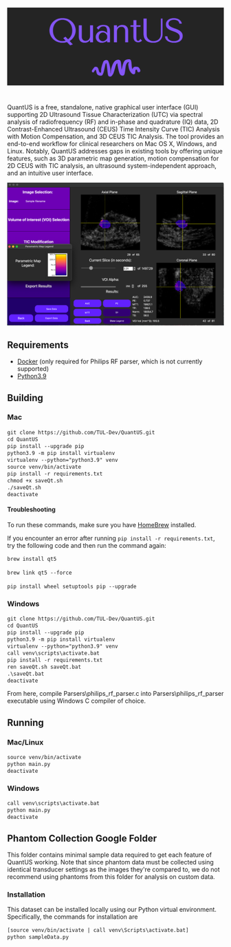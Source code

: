 ![QuantUS Logo](Images/logo.png)
# 
QuantUS is a free, standalone, native graphical user interface (GUI) supporting 2D Ultrasound Tissue Characterization (UTC) via spectral analysis of radiofrequency (RF) and in-phase and quadrature (IQ) data, 2D Contrast-Enhanced Ultrasound (CEUS) Time Intensity Curve (TIC) Analysis with Motion Compensation, and 3D CEUS TIC Analysis. The tool provides an end-to-end workflow for clinical researchers on Mac OS X, Windows, and Linux. Notably, QuantUS addresses gaps in existing tools by offering unique features, such as 3D parametric map generation, motion compensation for 2D CEUS with TIC analysis, an ultrasound system-independent approach, and an intuitive user interface.

![3D CEUS Parametric Map Example](Images/3dCeusParamap.png)

## Requirements

* [Docker](docker.com/products/docker-desktop/) (only required for Philips RF parser, which is not currently supported)
* [Python3.9](https://www.python.org/downloads/)

## Building

### Mac

```shell
git clone https://github.com/TUL-Dev/QuantUS.git
cd QuantUS
pip install --upgrade pip
python3.9 -m pip install virtualenv
virtualenv --python="python3.9" venv
source venv/bin/activate
pip install -r requirements.txt
chmod +x saveQt.sh
./saveQt.sh
deactivate
```

#### Troubleshooting

To run these commands, make sure you have [HomeBrew](https://brew.sh/) installed.

If you encounter an error after running `pip install -r requirements.txt`, try the following code and then run the command again:

```shell
brew install qt5

brew link qt5 --force

pip install wheel setuptools pip --upgrade
```

### Windows

```shell
git clone https://github.com/TUL-Dev/QuantUS.git
cd QuantUS
pip install --upgrade pip
python3.9 -m pip install virtualenv
virtualenv --python="python3.9" venv
call venv\scripts\activate.bat
pip install -r requirements.txt
ren saveQt.sh saveQt.bat
.\saveQt.bat
deactivate
```

From here, compile Parsers\philips_rf_parser.c into Parsers\philips_rf_parser executable using Windows C compiler of choice.

## Running

### Mac/Linux

```shell
source venv/bin/activate
python main.py
deactivate
```

### Windows

```shell
call venv\scripts\activate.bat
python main.py
deactivate
```

## Phantom Collection Google Folder

This folder contains minimal sample data required to get each feature of
QuantUS working. Note that since phantom data must be collected using
identical transducer settings as the images they're compared to, we
do not recommend using phantoms from this folder for analysis on custom
data.

### Installation

This dataset can be installed locally using our Python virtual environment. Specifically, the commands for installation are

```shell
[source venv/bin/activate | call venv\Scripts\activate.bat]
python sampleData.py
```

